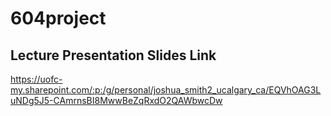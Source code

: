 # 604project

## Lecture Presentation Slides Link
https://uofc-my.sharepoint.com/:p:/g/personal/joshua_smith2_ucalgary_ca/EQVhOAG3LuNDg5J5-CAmrnsBI8MwwBeZqRxdO2QAWbwcDw

